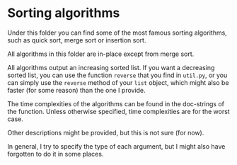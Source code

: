 # Sorting algorithms

Under this folder you can find some of the most famous sorting algorithms, such as quick sort, merge sort or insertion sort.

All algorithms in this folder are in-place except from merge sort.

All algorithms output an increasing sorted list.
If you want a decreasing sorted list, you can use the function `reverse` that you find in `util.py`, or you can simply use the `reverse` method of your `list` object, which might also be faster (for some reason) than the one I provide.

The time complexities of the algorithms can be found in the doc-strings of the function. Unless otherwise specified, time complexities are for the worst case.

Other descriptions might be provided, but this is not sure (for now).

In general, I try to specify the type of each argument,
but I might also have forgotten to do it in some places.